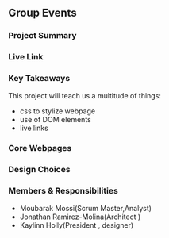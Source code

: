 ## Group Events

### Project Summary

<!-- Brief description of your what your project is about and why you chose that topic. -->

### Live Link

<!-- [Homework 5](https://kayholly.github.io/raccons/homework-5/)-->

### Key Takeaways

This project will teach us a multitude of things:
- css to stylize webpage
- use of DOM elements
- live links


### Core Webpages

<!-- List core webpages and briefly describe the page of them -->

### Design Choices 

<!-- List any websites that you might reference to influence your styling choices. List any colors used and what they were used for. -->

### Members & Responsibilities

<!-- List all members, their roles, and their scenario titles -->
- Moubarak Mossi(Scrum Master,Analyst)
- Jonathan Ramirez-Molina(Architect )
- Kaylinn Holly(President , designer)